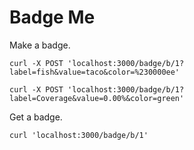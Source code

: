 # Badge Me

Make a badge.

```
curl -X POST 'localhost:3000/badge/b/1?label=fish&value=taco&color=%230000ee'

curl -X POST 'localhost:3000/badge/b/1?label=Coverage&value=0.00%&color=green'
```

Get a badge.

```
curl 'localhost:3000/badge/b/1'
```
